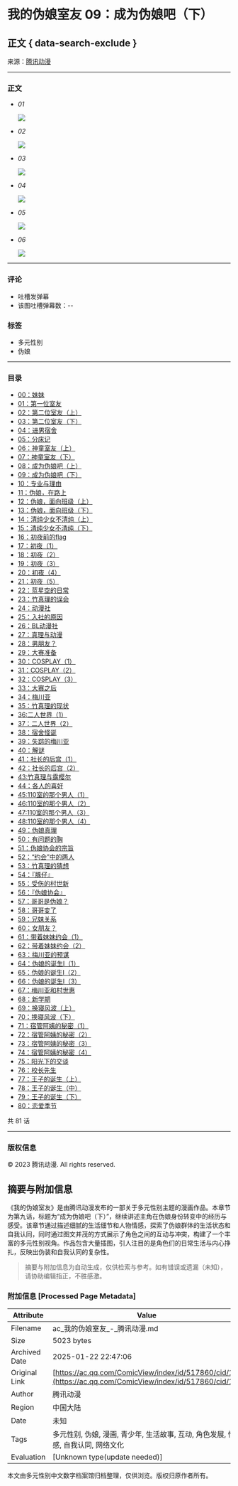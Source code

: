 # 我的伪娘室友 09：成为伪娘吧（下）

## 正文 { data-search-exclude }


来源：[腾讯动漫](https://www.qq.com)

---

### 正文

-   _01_
    
    ![](https://manhua.acimg.cn/manhua_detail/0/24_21_58_ad2e7a867061a51f92627cdd779ce38ce_123696254.png)
-   _02_
    
    ![](https://manhua.acimg.cn/manhua_detail/0/24_21_58_ad9d3720fd62052d53178aa64c3e5b31d_123696255.png)
-   _03_
    
    ![](https://manhua.acimg.cn/manhua_detail/0/24_21_58_a18f6a93a7d08de1e9bf11f16cbbc0b8e_123696252.png)
-   _04_
    
    ![](https://ac.gtimg.com/media/images/pixel.gif)
-   _05_
    
    ![](https://ac.gtimg.com/media/images/pixel.gif)
-   _06_
    
    ![](https://ac.gtimg.com/media/images/pixel.gif)

---

### 评论

- 吐槽发弹幕
- 该图吐槽弹幕数：_\--_

### 标签

- 多元性别
- 伪娘

--- 

### 目录

-   [00：妹妹](https://www.qq.com)
-   [01：第一位室友](https://www.qq.com)
-   [02：第二位室友（上）](https://www.qq.com)
-   [03：第二位室友（下）](https://www.qq.com)
-   [04：进男宿舍](https://www.qq.com)
-   [05：分床记](https://www.qq.com)
-   [06：神童室友（上）](https://www.qq.com)
-   [07：神童室友（下）](https://www.qq.com)
-   [08：成为伪娘吧（上）](https://www.qq.com)
-   [09：成为伪娘吧（下）](https://www.qq.com)
-   [10：专业与理由](https://www.qq.com)
-   [11：伪娘，在路上](https://www.qq.com)
-   [12：伪娘，面向班级（上）](https://www.qq.com)
-   [13：伪娘，面向班级（下）](https://www.qq.com)
-   [14：清纯少女不清纯（上）](https://www.qq.com)
-   [15：清纯少女不清纯（下）](https://www.qq.com)
-   [16：初夜前的flag](https://www.qq.com)
-   [17：初夜（1）](https://www.qq.com)
-   [18：初夜（2）](https://www.qq.com)
-   [19：初夜（3）](https://www.qq.com)
-   [20：初夜（4）](https://www.qq.com)
-   [21：初夜（5）](https://www.qq.com)
-   [22：蓝星空的日常](https://www.qq.com)
-   [23：竹真理的误会](https://www.qq.com)
-   [24：动漫社](https://www.qq.com)
-   [25：入社的原因](https://www.qq.com)
-   [26：BL动漫社](https://www.qq.com)
-   [27：真理与动漫](https://www.qq.com)
-   [28：男朋友？](https://www.qq.com)
-   [29：大赛准备](https://www.qq.com)
-   [30：COSPLAY（1）](https://www.qq.com)
-   [31：COSPLAY（2）](https://www.qq.com)
-   [32：COSPLAY（3）](https://www.qq.com)
-   [33：大赛之后](https://www.qq.com)
-   [34：梅川亚](https://www.qq.com)
-   [35：竹真理的现状](https://www.qq.com)
-   [36:二人世界（1）](https://www.qq.com)
-   [37：二人世界（2）](https://www.qq.com)
-   [38：宿舍怪诞](https://www.qq.com)
-   [39：失踪的梅川亚](https://www.qq.com)
-   [40：解谜](https://www.qq.com)
-   [41：社长的后宫（1）](https://www.qq.com)
-   [42：社长的后宫（2）](https://www.qq.com)
-   [43:竹真理与露樱尔](https://www.qq.com)
-   [44：各人的喜好](https://www.qq.com)
-   [45:110室的那个男人（1）](https://www.qq.com)
-   [46:110室的那个男人（2）](https://www.qq.com)
-   [47:110室的那个男人（3）](https://www.qq.com)
-   [48:110室的那个男人（4）](https://www.qq.com)
-   [49：伪娘真理](https://www.qq.com)
-   [50：有问题的胸](https://www.qq.com)
-   [51：伪娘协会的宗旨](https://www.qq.com)
-   [52：“约会”中的两人](https://www.qq.com)
-   [53：竹真理的猜想](https://www.qq.com)
-   [54：『豚仔』](https://www.qq.com)
-   [55：受伤的村世新](https://www.qq.com)
-   [56：『伪娘协会』](https://www.qq.com)
-   [57：哥哥是伪娘？](https://www.qq.com)
-   [58：哥哥变了](https://www.qq.com)
-   [59：兄妹关系](https://www.qq.com)
-   [60：女朋友？](https://www.qq.com)
-   [61：带着妹妹约会（1）](https://www.qq.com)
-   [62：带着妹妹约会（2）](https://www.qq.com)
-   [63：梅川亚的预谋](https://www.qq.com)
-   [64：伪娘的诞生Ⅰ（1）](https://www.qq.com)
-   [65：伪娘的诞生Ⅰ（2）](https://www.qq.com)
-   [66：伪娘的诞生Ⅰ（3）](https://www.qq.com)
-   [67：梅川亚和村世惠](https://www.qq.com)
-   [68：新学期](https://www.qq.com)
-   [69：换寝风波（上）](https://www.qq.com)
-   [70：换寝风波（下）](https://www.qq.com)
-   [71：宿管阿姨的秘密（1）](https://www.qq.com)
-   [72：宿管阿姨的秘密（2）](https://www.qq.com)
-   [73：宿管阿姨的秘密（3）](https://www.qq.com)
-   [74：宿管阿姨的秘密（4）](https://www.qq.com)
-   [75：阳光下的交谈](https://www.qq.com)
-   [76：校长先生](https://www.qq.com)
-   [77：王子的诞生（上）](https://www.qq.com)
-   [78：王子的诞生（中）](https://www.qq.com)
-   [79：王子的诞生（下）](https://www.qq.com)
-   [80：恋爱季节](https://www.qq.com)

共 81 话

--- 

### 版权信息

© 2023 腾讯动漫. All rights reserved.
<!-- tcd_original_link https://ac.qq.com/ComicView/index/id/517860/cid/11 -->


## 摘要与附加信息

<!-- tcd_abstract -->
《我的伪娘室友》是由腾讯动漫发布的一部关于多元性别主题的漫画作品。本章节为第九话，标题为“成为伪娘吧（下）”，继续讲述主角在伪娘身份转变中的经历与感受。该章节通过描述细腻的生活细节和人物情感，探索了伪娘群体的生活状态和自我认同，同时通过图文并茂的方式展示了角色之间的互动与冲突，构建了一个丰富的多元性别视角。作品包含大量插图，引人注目的是角色们的日常生活与内心挣扎，反映出伪装和自我认同的复杂性。
<!-- tcd_abstract_end -->

> 摘要与附加信息为自动生成，仅供检索与参考。如有错误或遗漏（未知），请协助编辑指正，不胜感激。

### 附加信息 [Processed Page Metadata]

| Attribute       | Value                                  |
|-----------------|----------------------------------------|
| Filename        | ac_我的伪娘室友_-_腾讯动漫.md                             |
| Size            | 5023 bytes                           |
| Archived Date   | 2025-01-22 22:47:06                             |
| Original Link   | [https://ac.qq.com/ComicView/index/id/517860/cid/11](https://ac.qq.com/ComicView/index/id/517860/cid/11)                       |
| Author          | 腾讯动漫                               |
| Region          | 中国大陆                               |
| Date            | 未知                                 |
| Tags            | 多元性别, 伪娘, 漫画, 青少年, 生活故事, 互动, 角色发展, 情感, 自我认同, 网络文化                                 |
| Evaluation            | [Unknown type(update needed)]                                 |
<!-- tcd_table_end -->

本文由多元性别中文数字档案馆归档整理，仅供浏览。版权归原作者所有。
